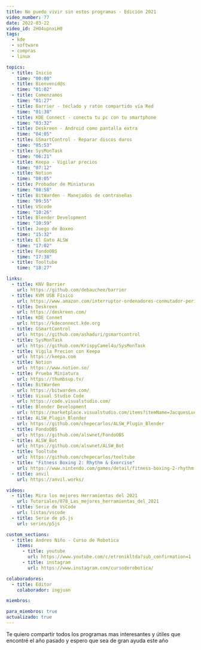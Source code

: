 ```yaml
---
title: No puedo vivir sin estos programas - Edición 2021
video_number: 77
date: 2022-03-22
video_id: 2HO4upnxLH0
tags:
  - kde
  - software
  - compras
  - linux

topics:
  - title: Inicio
    time: "00:00"
  - title: Bienvenid@s
    time: "01:02"
  - title: Comenzamos
    time: "01:27"
  - title: Barrier - teclado y ratón compartido vía Red
    time: "01:38"
  - title: KDE Connect - conecta tu pc con tu smartphone
    time: "03:32"
  - title: Deskreen - Android como pantalla extra
    time: "04:05"
  - title: GSmartControl - Reparar discos duros
    time: "05:53"
  - title: SysMonTask
    time: "06:21"
  - title: Keepa - Vigilar precios
    time: "07:12"
  - title: Notion
    time: "08:05"
  - title: Probador de Miniaturas
    time: "08:58"
  - title: BitWarden - Manejados de contraseñas
    time: "09:55"
  - title: VScode
    time: "10:26"
  - title: Blender Development
    time: "10:59"
  - title: Juego de Boxeo
    time: "15:32"
  - title: El Gato ALSW
    time: "17:02"
  - title: FondoOBS
    time: "17:38"
  - title: Tooltube
    time: "18:27"

links:
  - title: KNV Barrier
    url: https://github.com/debauchee/barrier
  - title: KVM USB Físico
    url: https://www.amazon.com/interruptor-ordenadores-conmutador-perif%C3%A9rico-intercambio/dp/B07S7YNN3S
  - title: Deskreen
    url: https://deskreen.com/
  - title: KDE Connet
    url: https://kdeconnect.kde.org
  - title: GSmartControl
    url: https://github.com/ashaduri/gsmartcontrol
  - title: SysMonTask
    url: https://github.com/KrispyCamel4u/SysMonTask
  - title: Vigila Precion con Keepa
    url: https://keepa.com
  - title: Notion
    url: https://www.notion.so/
  - title: Prueba Miniatura
    url: https://thumbsup.tv/
  - title: BitWarden
    url: https://bitwarden.com/
  - title: Visual Studio Code
    url: https://code.visualstudio.com/
  - title: Blender Development
    url: https://marketplace.visualstudio.com/items?itemName=JacquesLucke.blender-development
  - title: ALSW_Plugin_Blender
    url: https://github.com/chepecarlos/ALSW_Plugin_Blender
  - title: FondoOBS
    url: https://github.com/alswnet/FondoOBS
  - title: ALSW_Bot
    url: https://github.com/alswnet/ALSW_Bot
  - title: Tooltube
    url: https://github.com/chepecarlos/tooltube
  - title: "Fitness Boxing 2: Rhythm & Exercise"
    url: https://www.nintendo.com/games/detail/fitness-boxing-2-rhythm-and-exercise-switch/
  - title: anvil
    url: https://anvil.works/

videos:
  - title: Mira los mejores Herramientas del 2021
    url: Tutoriales/078_Las_mejores_herramientas_del_2021
  - title: Serie de VsCode
    url: listas/vscode
  - title: Serie de p5.js
    url: series/p5js

custom_sections:
  - title: Andres Niño - Curso de Robotica
    items:
      - title: youtube
        url: https://www.youtube.com/c/etronikltda?sub_confirmation=1
      - title: instagram
        url: https://www.instagram.com/cursoderobotica/

colaboradores:
  - title: Editor
    colaborador: ingjuan

miembros:

para_miembros: true
actualizado: true
---
```


Te quiero compartir todos los programas mas interesantes y útiles que encontré el año pasado y espero que sea de gran ayuda este año
